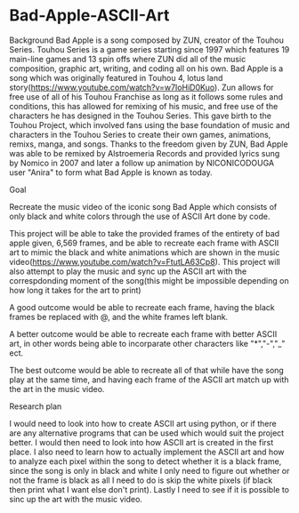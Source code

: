 # Bad-Apple-ASCII-Art
Background
Bad Apple is a song composed by ZUN, creator of the Touhou Series. Touhou Series is a game series starting since 1997 which features 19 main-line games and 13 spin offs where ZUN did all of the music composition, graphic art, writing, and coding all on his own. Bad Apple is a song which was originally featured in Touhou 4, lotus land story(https://www.youtube.com/watch?v=w7IoHiD0Kuo). Zun allows for free use of all of his Touhou Franchise as long as it follows some rules and conditions, this has allowed for remixing of his music, and free use of the characters he has designed in the Touhou Series. This gave birth to the Touhou Project, which involved fans using the base foundation of music and characters in the Touhou Series to create their own games, animations, remixs, manga, and songs. Thanks to the freedom given by ZUN, Bad Apple was able to be remixed by Alstroemeria Records and provided lyrics sung by Nomico in 2007 and later a follow up animation by NICONICODOUGA user "Anira" to form what Bad Apple is known as today.


Goal 

Recreate the music video of the iconic song Bad Apple which consists of only black and white colors through the use of ASCII Art done by code.

This project will be able to take the provided frames of the entirety of bad apple given, 6,569 frames, and be able to recreate each frame with ASCII art to mimic the black and white animations which are shown in the music video(https://www.youtube.com/watch?v=FtutLA63Cp8). This project will also attempt to play the music and sync up the ASCII art with the correspdonding moment of the song(this might be impossible depending on how long it takes for the art to print)

A good outcome would be able to recreate each frame, having the black frames be replaced with @, and the white frames left blank. 

A better outcome would be able to recreate each frame with better ASCII art, in other words being able to incorparate other characters like "*","-","_" ect.

The best outcome would be able to recreate all of that while have the song play at the same time, and having each frame of the ASCII art match up with the art in the music video.

Research plan

I would need to look into how to create ASCII art using python, or if there are any alternative programs that can be used which would suit the project better. I would then need to look into how ASCII art is created in the first place. I also need to learn how to actually implement the ASCII art and how to analyze each pixel within the song to detect whether it is a black frame, since the song is only in black and white I only need to figure out whether or not the frame is black as all I need to do is skip the white pixels (if black then print what I want else don't print). Lastly I need to see if it is possible to sinc up the art with the music video.
